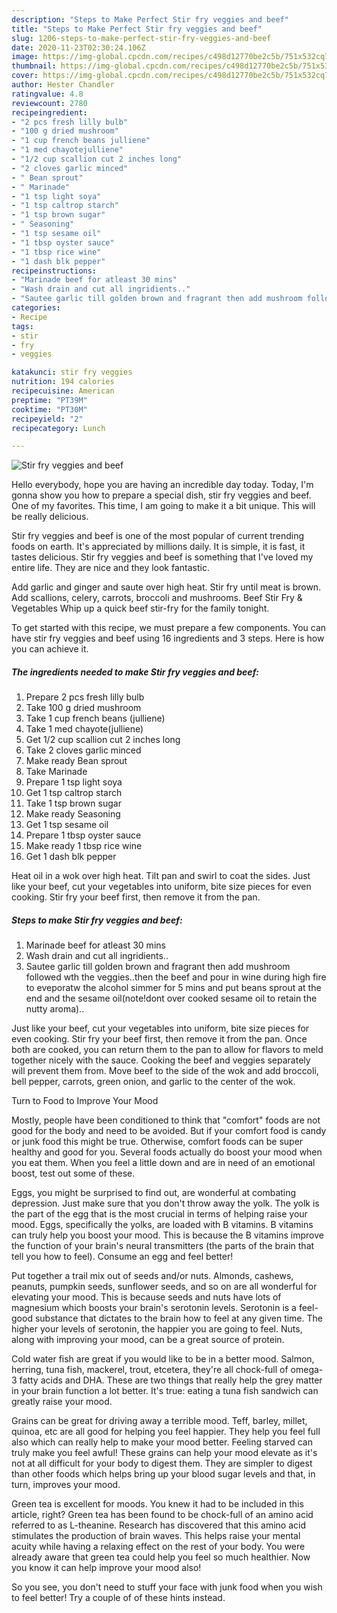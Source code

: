 ```yaml
---
description: "Steps to Make Perfect Stir fry veggies and beef"
title: "Steps to Make Perfect Stir fry veggies and beef"
slug: 1206-steps-to-make-perfect-stir-fry-veggies-and-beef
date: 2020-11-23T02:30:24.106Z
image: https://img-global.cpcdn.com/recipes/c498d12770be2c5b/751x532cq70/stir-fry-veggies-and-beef-recipe-main-photo.jpg
thumbnail: https://img-global.cpcdn.com/recipes/c498d12770be2c5b/751x532cq70/stir-fry-veggies-and-beef-recipe-main-photo.jpg
cover: https://img-global.cpcdn.com/recipes/c498d12770be2c5b/751x532cq70/stir-fry-veggies-and-beef-recipe-main-photo.jpg
author: Hester Chandler
ratingvalue: 4.8
reviewcount: 2780
recipeingredient:
- "2 pcs fresh lilly bulb"
- "100 g dried mushroom"
- "1 cup french beans julliene"
- "1 med chayotejulliene"
- "1/2 cup scallion cut 2 inches long"
- "2 cloves garlic minced"
- " Bean sprout"
- " Marinade"
- "1 tsp light soya"
- "1 tsp caltrop starch"
- "1 tsp brown sugar"
- " Seasoning"
- "1 tsp sesame oil"
- "1 tbsp oyster sauce"
- "1 tbsp rice wine"
- "1 dash blk pepper"
recipeinstructions:
- "Marinade beef for atleast 30 mins"
- "Wash drain and cut all ingridients.."
- "Sautee garlic till golden brown and fragrant then add mushroom followed wth the veggies..then the beef and pour in wine during high fire to eveporatw the alcohol simmer for 5 mins and put beans sprout at the end and the sesame oil(note!dont over cooked sesame oil to retain the nutty aroma).."
categories:
- Recipe
tags:
- stir
- fry
- veggies

katakunci: stir fry veggies 
nutrition: 194 calories
recipecuisine: American
preptime: "PT39M"
cooktime: "PT30M"
recipeyield: "2"
recipecategory: Lunch

---
```



![Stir fry veggies and beef](https://img-global.cpcdn.com/recipes/c498d12770be2c5b/751x532cq70/stir-fry-veggies-and-beef-recipe-main-photo.jpg)

Hello everybody, hope you are having an incredible day today. Today, I'm gonna show you how to prepare a special dish, stir fry veggies and beef. One of my favorites. This time, I am going to make it a bit unique. This will be really delicious.

Stir fry veggies and beef is one of the most popular of current trending foods on earth. It's appreciated by millions daily. It is simple, it is fast, it tastes delicious. Stir fry veggies and beef is something that I've loved my entire life. They are nice and they look fantastic.

Add garlic and ginger and saute over high heat. Stir fry until meat is brown. Add scallions, celery, carrots, broccoli and mushrooms. Beef Stir Fry &amp; Vegetables Whip up a quick beef stir-fry for the family tonight.


To get started with this recipe, we must prepare a few components. You can have stir fry veggies and beef using 16 ingredients and 3 steps. Here is how you can achieve it.

<!--inarticleads1-->

##### The ingredients needed to make Stir fry veggies and beef:

1. Prepare 2 pcs fresh lilly bulb
1. Take 100 g dried mushroom
1. Take 1 cup french beans (julliene)
1. Take 1 med chayote(julliene)
1. Get 1/2 cup scallion cut 2 inches long
1. Take 2 cloves garlic minced
1. Make ready  Bean sprout
1. Take  Marinade
1. Prepare 1 tsp light soya
1. Get 1 tsp caltrop starch
1. Take 1 tsp brown sugar
1. Make ready  Seasoning
1. Get 1 tsp sesame oil
1. Prepare 1 tbsp oyster sauce
1. Make ready 1 tbsp rice wine
1. Get 1 dash blk pepper


Heat oil in a wok over high heat. Tilt pan and swirl to coat the sides. Just like your beef, cut your vegetables into uniform, bite size pieces for even cooking. Stir fry your beef first, then remove it from the pan. 

<!--inarticleads2-->

##### Steps to make Stir fry veggies and beef:

1. Marinade beef for atleast 30 mins
1. Wash drain and cut all ingridients..
1. Sautee garlic till golden brown and fragrant then add mushroom followed wth the veggies..then the beef and pour in wine during high fire to eveporatw the alcohol simmer for 5 mins and put beans sprout at the end and the sesame oil(note!dont over cooked sesame oil to retain the nutty aroma)..


Just like your beef, cut your vegetables into uniform, bite size pieces for even cooking. Stir fry your beef first, then remove it from the pan. Once both are cooked, you can return them to the pan to allow for flavors to meld together nicely with the sauce. Cooking the beef and veggies separately will prevent them from. Move beef to the side of the wok and add broccoli, bell pepper, carrots, green onion, and garlic to the center of the wok. 

Turn to Food to Improve Your Mood


Mostly, people have been conditioned to think that "comfort" foods are not good for the body and need to be avoided. But if your comfort food is candy or junk food this might be true. Otherwise, comfort foods can be super healthy and good for you. Several foods actually do boost your mood when you eat them. When you feel a little down and are in need of an emotional boost, test out some of these.

Eggs, you might be surprised to find out, are wonderful at combating depression. Just make sure that you don't throw away the yolk. The yolk is the part of the egg that is the most crucial in terms of helping raise your mood. Eggs, specifically the yolks, are loaded with B vitamins. B vitamins can truly help you boost your mood. This is because the B vitamins improve the function of your brain's neural transmitters (the parts of the brain that tell you how to feel). Consume an egg and feel better!

Put together a trail mix out of seeds and/or nuts. Almonds, cashews, peanuts, pumpkin seeds, sunflower seeds, and so on are all wonderful for elevating your mood. This is because seeds and nuts have lots of magnesium which boosts your brain's serotonin levels. Serotonin is a feel-good substance that dictates to the brain how to feel at any given time. The higher your levels of serotonin, the happier you are going to feel. Nuts, along with improving your mood, can be a great source of protein.

Cold water fish are great if you would like to be in a better mood. Salmon, herring, tuna fish, mackerel, trout, etcetera, they're all chock-full of omega-3 fatty acids and DHA. These are two things that really help the grey matter in your brain function a lot better. It's true: eating a tuna fish sandwich can greatly raise your mood. 

Grains can be great for driving away a terrible mood. Teff, barley, millet, quinoa, etc are all good for helping you feel happier. They help you feel full also which can really help to make your mood better. Feeling starved can truly make you feel awful! These grains can help your mood elevate as it's not at all difficult for your body to digest them. They are simpler to digest than other foods which helps bring up your blood sugar levels and that, in turn, improves your mood.

Green tea is excellent for moods. You knew it had to be included in this article, right? Green tea has been found to be chock-full of an amino acid referred to as L-theanine. Research has discovered that this amino acid stimulates the production of brain waves. This helps raise your mental acuity while having a relaxing effect on the rest of your body. You were already aware that green tea could help you feel so much healthier. Now you know it can help improve your mood also!

So you see, you don't need to stuff your face with junk food when you wish to feel better! Try  a  couple of  of  these  hints  instead.

